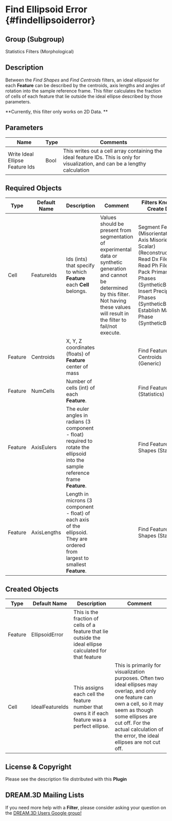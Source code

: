 Find Ellipsoid Error {#findellipsoiderror}
======

## Group (Subgroup) ##

Statistics Filters (Morphological)

## Description ##

Between the *Find Shapes* and *Find Centroids* filters, an ideal ellipsoid for each **Feature** can be described by the centroids, axis lengths and angles of rotation into the sample reference frame. This filter calculates the fraction of cells of each feature that lie outside the ideal ellipse described by those parameters. 

**Currently, this filter only works on 2D Data. **


## Parameters ##

| Name             | Type | Comments |
|------------------|------|-----|
| Write Ideal Ellipse Feature Ids | Bool | This writes out a cell array containing the ideal feature IDs. This is only for visualization, and can be a lengthy calculation |

## Required Objects ##

| Type | Default Name | Description | Comment | Filters Known to Create Data |
|------|--------------|-------------|---------|-----|
| Cell | FeatureIds | Ids (ints) that specify to which **Feature** each **Cell** belongs. | Values should be present from segmentation of experimental data or synthetic generation and cannot be determined by this filter. Not having these values will result in the filter to fail/not execute. | Segment Features (Misorientation, C-Axis Misorientation, Scalar) (Reconstruction), Read Dx File (IO), Read Ph File (IO), Pack Primary Phases (SyntheticBuilding), Insert Precipitate Phases (SyntheticBuilding), Establish Matrix Phase (SyntheticBuilding) |
| Feature | Centroids | X, Y, Z coordinates (floats) of **Feature** center of mass |  | Find Feature Centroids (Generic) |
| Feature | NumCells | Number of cells (int) of each **Feature**. |  | Find Feature Sizes (Statistics) | 
| Feature | AxisEulers | The euler angles in radians (3 component - float) required to rotate the ellipsoid into the sample reference frame  **Feature**. |  | Find Feature Shapes (Statistics) | 
| Feature | AxisLengths | Length in microns (3 component - float) of each axis of the ellipsoid. They are ordered from largest to smallest **Feature**. |  | Find Feature Shapes (Statistics) | 

## Created Objects ##

| Type | Default Name | Description | Comment |
|------|--------------|-------------|---------|
| Feature | EllipsoidError | This is the fraction of cells of a feature that lie outside the ideal ellipse calculated for that feature |  |
| Cell | IdealFeatureIds | This assigns each cell the feature number that owns it if each feature was a perfect ellipse. | This is primarily for visualization purposes. Often two ideal ellipses may overlap, and only one feature can own a cell, so it may seem as though some ellipses are cut off. For the actual calculation of the error, the ideal ellipses are not cut off.  |



## License & Copyright ##

Please see the description file distributed with this **Plugin**

## DREAM.3D Mailing Lists ##

If you need more help with a **Filter**, please consider asking your question on the [DREAM.3D Users Google group!](https://groups.google.com/forum/?hl=en#!forum/dream3d-users)


